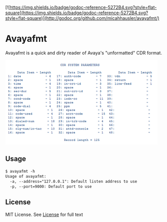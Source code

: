 [![https://img.shields.io/badge/godoc-reference-5272B4.svg?style=flat-square](https://img.shields.io/badge/godoc-reference-5272B4.svg?style=flat-square)](http://godoc.org/github.com/micahhausler/avayafmt/)

# Avayafmt
Avayafmt is a quick and dirty reader of Avaya's "unformatted" CDR format.

![avaya_system_parameters.png](avaya_system_parameters.png)

## Usage

```
$ avayafmt -h
Usage of avayafmt:
  -a, --address="127.0.0.1": Default listen address to use
  -p, --port=9000: Default port to use
```

## License
MIT License. See [License](/LICENSE) for full text
